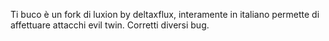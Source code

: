 Ti buco è un fork di luxion by deltaxflux, interamente in italiano permette di affettuare attacchi evil twin.
Corretti diversi bug.

